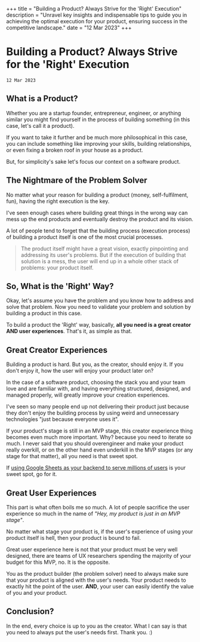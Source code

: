 +++
title = "Building a Product? Always Strive for the 'Right' Execution"
description = "Unravel key insights and indispensable tips to guide you in achieving the optimal execution for your product, ensuring success in the competitive landscape."
date = "12 Mar 2023"
+++

# Building a Product? Always Strive for the 'Right' Execution
`12 Mar 2023`

## What is a Product?

Whether you are a startup founder, entrepreneur, engineer, or anything similar you might find yourself in the process of building something (in this case, let's call it a product).

If you want to take it further and be much more philosophical in this case, you can include something like improving your skills, building relationships, or even fixing a broken roof in your house as a product.

But, for simplicity's sake let's focus our context on a software product.

## The Nightmare of the Problem Solver

No matter what your reason for building a product (money, self-fulfilment, fun), having the right execution is the key.

I've seen enough cases where building great things in the wrong way can mess up the end products and eventually destroy the product and its vision.

A lot of people tend to forget that the building process (execution process) of building a product itself is one of the most crucial processes.

> The product itself might have a great vision, exactly pinpointing and addressing its user's problems. But if the execution of building that solution is a mess, the user will end up in a whole other stack of problems: your product itself.

## So, What is the 'Right' Way?

Okay, let's assume you have the problem and you know how to address and solve that problem. Now you need to validate your problem and solution by building a product in this case.

To build a product the 'Right' way, basically, **all you need is a great creator AND user experiences**. That's it, as simple as that.

## Great Creator Experiences

Building a product is hard. But you, as the creator, should enjoy it. If you don't enjoy it, how the user will enjoy your product later on?

In the case of a software product, choosing the stack you and your team love and are familiar with, and having everything structured, designed, and managed properly, will greatly improve your creation experiences.

I've seen so many people end up not delivering their product just because they don't enjoy the building process by using weird and unnecessary technologies "just because everyone uses it".

If your product's stage is still in an MVP stage, this creator experience thing becomes even much more important. Why? because you need to iterate so much. I never said that you should overengineer and make your product really overkill, or on the other hand even underkill in the MVP stages (or any stage for that matter), all you need is that sweet spot.

If [using Google Sheets as your backend to serve millions of users](https://www.levels.fyi/blog/scaling-to-millions-with-google-sheets.html) is your sweet spot, go for it.

## Great User Experiences

This part is what often boils me so much. A lot of people sacrifice the user experience so much in the name of _"Hey, my product is just in an MVP stage"_.

No matter what stage your product is, if the user's experience of using your product itself is hell, then your product is bound to fail.

Great user experience here is not that your product must be very well designed, there are teams of UX researchers spending the majority of your budget for this MVP, no. It is the opposite.

You as the product builder (the problem solver) need to always make sure that your product is aligned with the user's needs. Your product needs to exactly hit the point of the user. **AND**, your user can easily identify the value of you and your product.

## Conclusion?

In the end, every choice is up to you as the creator. What I can say is that you need to always put the user's needs first. Thank you. :)
